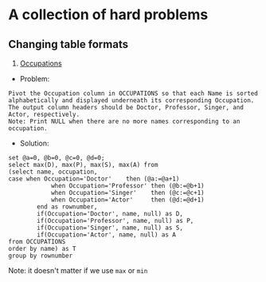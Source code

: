 # A collection of hard problems 

## Changing table formats

1. [Occupations](https://www.hackerrank.com/challenges/occupations/problem)

- Problem: 

```
Pivot the Occupation column in OCCUPATIONS so that each Name is sorted alphabetically and displayed underneath its corresponding Occupation. 
The output column headers should be Doctor, Professor, Singer, and Actor, respectively.
Note: Print NULL when there are no more names corresponding to an occupation.
```


- Solution: 

```
set @a=0, @b=0, @c=0, @d=0;
select max(D), max(P), max(S), max(A) from 
(select name, occupation, 
case when Occupation='Doctor'    then (@a:=@a+1)
            when Occupation='Professor' then (@b:=@b+1)
            when Occupation='Singer'    then (@c:=@c+1)
            when Occupation='Actor'     then (@d:=@d+1)     
        end as rownumber,
        if(Occupation='Doctor', name, null) as D,
        if(Occupation='Professor', name, null) as P,
        if(Occupation='Singer', name, null) as S,
        if(Occupation='Actor', name, null) as A
from OCCUPATIONS
order by name) as T
group by rownumber

```

Note: it doesn't matter if we use ```max``` or ```min``` 







